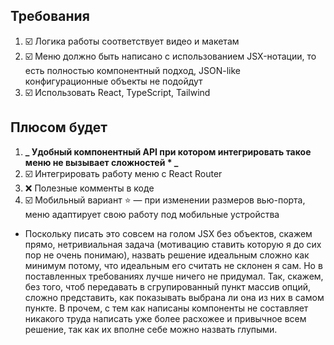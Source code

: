 ## Требования

1. ☑️ Логика работы соответствует видео и макетам
2. ☑️ Меню должно быть написано с использованием JSX-нотации, то есть полностью компонентный подход, JSON-like конфигурационные объекты не подойдут
3. ☑️ Использовать React, TypeScript, Tailwind

## Плюсом будет

1. **_ Удобный компонентный API при котором интегрировать такое меню не вызывает сложностей \* _**
2. ☑️ Интегрировать работу меню с React Router
3. ❌ Полезные комменты в коде
4. ☑️ Мобильный вариант ⭐ — при изменении размеров вью-порта, меню адаптирует свою работу под мобильные устройства

- Поскольку писать это совсем на голом JSX без объектов, скажем прямо, нетривиальная задача (мотивацию ставить которую я до сих пор не очень понимаю), назвать решение идеальным сложно как минимум потому, что идеальным его считать не склонен я сам. Но в поставленных требованиях лучше ничего не придумал. Так, скажем, без того, чтоб передавать в сгрупированный пункт массив опций, сложно представить, как показывать выбрана ли она из них в самом пункте. В прочем, с тем как написаны компоненты не составляет никакого труда написать уже более расхожее и привычное всем решение, так как их вполне себе можно назвать глупыми.
